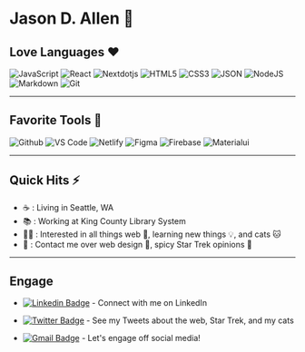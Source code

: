 # Jason D. Allen 👋

## Love Languages ❤️

![JavaScript](https://img.shields.io/badge/-JavaScript-000000?style=for-the-badge&logo=javascript)
![React](http://img.shields.io/badge/-React-000000?style=for-the-badge&logo=React)
![Nextdotjs](http://img.shields.io/badge/-Nextdotjs-000000?style=for-the-badge&logo=Nextdotjs)
![HTML5](https://img.shields.io/badge/-HTML5-000000?style=for-the-badge&logo=HTML5)
![CSS3](https://img.shields.io/badge/-CSS3-000000?style=for-the-badge&logo=CSS3)
![JSON](http://img.shields.io/badge/-Json-000000?style=for-the-badge&logo=Json)
![NodeJS](http://img.shields.io/badge/-NodeJS-000000?style=for-the-badge&logo=Nodedotjs)
![Markdown](http://img.shields.io/badge/-Markdown-000000?style=for-the-badge&logo=Markdown)
![Git](http://img.shields.io/badge/-Git-000000?style=for-the-badge&logo=Git)

---
## Favorite Tools 🧰

![Github](http://img.shields.io/badge/-Github-000000?style=for-the-badge&logo=Github&logoColor=green)
![VS Code](http://img.shields.io/badge/-VS%20Code-000000?style=for-the-badge&logo=Visual-studio-code&logoColor=blue)
![Netlify](http://img.shields.io/badge/-Netlify-000000?style=for-the-badge&logo=Netlify)
![Figma](http://img.shields.io/badge/-Figma-000000?style=for-the-badge&logo=Figma)
![Firebase](http://img.shields.io/badge/-Firebase-000000?style=for-the-badge&logo=Firebase)
![Materialui](http://img.shields.io/badge/-Materialui-000000?style=for-the-badge&logo=Materialui)

---
## Quick Hits ⚡

- ☕ : Living in Seattle, WA
- 📚 : Working at King County Library System
- 🕵️‍♂️ : Interested in all things web 🔗, learning new things 💡, and cats 🐱
- 💬 : Contact me over web design 🎨, spicy Star Trek opinions 🖖
---
## Engage

- [![Linkedin Badge](https://img.shields.io/badge/-Jason_D._Allen-blue?style=flat-square&logo=Linkedin&logoColor=white&link=https://www.linkedin.com/in/ishagupta20//)](https://www.linkedin.com/in/jallend1/) - Connect with me on LinkedIn

- [![Twitter Badge](https://img.shields.io/badge/-Jason_Allen-1ca0f1?style=flat-square&logo=twitter&logoColor=white&link=https://twitter.com/cornerofjustice)](https://twitter.com/cornerofjustice) - See my Tweets about the web, Star Trek, and my cats

- [![Gmail Badge](https://img.shields.io/badge/jallend1@gmail.com-c14438?style=flat-square&logo=Gmail&logoColor=white&link=mailto:jallend1@gmail.com)](mailto:jallend1@gmail.com) - Let's engage off social media!


<!--
**jallend1/jallend1** is a ✨ _special_ ✨ repository because its `README.md` (this file) appears on your GitHub profile.

Here are some ideas to get you started:

- 🔭 I’m currently working on ...
- 🌱 I’m currently learning ...
- 👯 I’m looking to collaborate on ...
- 🤔 I’m looking for help with ...
- 💬 Ask me about ...
- 📫 How to reach me: ...
- 😄 Pronouns: ...
- ⚡ Fun fact: ...
-->
